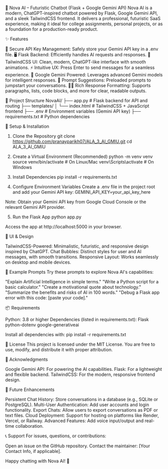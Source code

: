 🚀 Nova AI – Futuristic Chatbot (Flask + Google Gemini API)
Nova AI is a modern, ChatGPT-inspired chatbot powered by Flask, Google Gemini API, and a sleek TailwindCSS frontend. It delivers a professional, futuristic SaaS experience, making it ideal for college assignments, personal projects, or as a foundation for a production-ready product.

✨ Features

🔑 Secure API Key Management: Safely store your Gemini API key in a .env file.
🖥️ Flask Backend: Efficiently handles AI requests and responses.
🎨 TailwindCSS UI: Clean, modern, ChatGPT-like interface with smooth animations.
⚡ Intuitive UX: Press Enter to send messages for a seamless experience.
🤖 Google Gemini Powered: Leverages advanced Gemini models for intelligent responses.
📌 Prompt Suggestions: Preloaded prompts to jumpstart your conversations.
🧑‍💻 Rich Response Formatting: Supports paragraphs, lists, code blocks, and more for clear, readable outputs.


📂 Project Structure
NovaAI/
├── app.py                  # Flask backend for API and routing
├── templates/
│   └── index.html         # TailwindCSS + JavaScript frontend
├── .env                   # Environment variables (Gemini API key)
├── requirements.txt       # Python dependencies


🔧 Setup & Installation
1. Clone the Repository
git clone https://github.com/pranayparikh07/ALA_3_AI_GMIU.git
cd ALA_3_AI_GMIU

2. Create a Virtual Environment (Recommended)
python -m venv venv
source venv/bin/activate   # On Linux/Mac
venv\Scripts\activate      # On Windows

3. Install Dependencies
pip install -r requirements.txt

4. Configure Environment Variables
Create a .env file in the project root and add your Gemini API key:
GEMINI_API_KEY=your_api_key_here


Note: Obtain your Gemini API key from Google Cloud Console or the relevant Gemini API provider.

5. Run the Flask App
python app.py

Access the app at http://localhost:5000 in your browser.

🎨 UI & Design

TailwindCSS-Powered: Minimalistic, futuristic, and responsive design inspired by ChatGPT.
Chat Bubbles: Distinct styles for user and AI messages, with smooth transitions.
Responsive Layout: Works seamlessly on desktop and mobile devices.


🧪 Example Prompts
Try these prompts to explore Nova AI's capabilities:

"Explain Artificial Intelligence in simple terms."
"Write a Python script for a basic calculator."
"Create a motivational quote about technology."
"Summarize the benefits and risks of AI in 100 words."
"Debug a Flask app error with this code: [paste your code]."


📦 Requirements

Python: 3.8 or higher
Dependencies (listed in requirements.txt):
Flask
python-dotenv
google-generativeai



Install all dependencies with:
pip install -r requirements.txt


📜 License
This project is licensed under the MIT License. You are free to use, modify, and distribute it with proper attribution.

🙌 Acknowledgments

Google Gemini API: For powering the AI capabilities.
Flask: For a lightweight and flexible backend.
TailwindCSS: For the modern, responsive frontend design.


🚀 Future Enhancements

 Persistent Chat History: Store conversations in a database (e.g., SQLite or PostgreSQL).
 Multi-User Authentication: Add user accounts and login functionality.
 Export Chats: Allow users to export conversations as PDF or text files.
 Cloud Deployment: Support for hosting on platforms like Render, Vercel, or Railway.
 Advanced Features: Add voice input/output and real-time collaboration.


📞 Support
For issues, questions, or contributions:

Open an issue on the GitHub repository.
Contact the maintainer: [Your Contact Info, if applicable].

Happy chatting with Nova AI! 🚀
